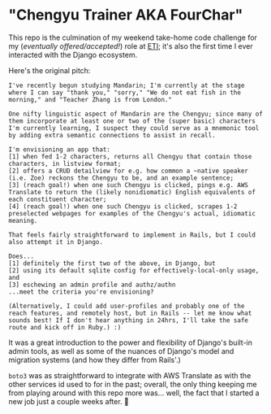 # "Chengyu Trainer AKA FourChar"

This repo is the culmination of my weekend take-home code challenge for my (_eventually offered/accepted!_) role at [ETI](https://eti.umn.edu/); it's also the first time I ever interacted with the Django ecosystem.

Here's the original pitch:

```
I've recently begun studying Mandarin; I'm currently at the stage where I can say "thank you," "sorry," "We do not eat fish in the morning," and "Teacher Zhang is from London."

One nifty linguistic aspect of Mandarin are the Chengyu; since many of them incorporate at least one or two of the (super basic) characters I'm currently learning, I suspect they could serve as a mnemonic tool by adding extra semantic connections to assist in recall.

I'm envisioning an app that:
[1] when fed 1-2 characters, returns all Chengyu that contain those characters, in listview format;
[2] offers a CRUD detailview for e.g. how common a ~native speaker (i.e. Zoe) reckons the Chengyu to be, and an example sentence;
[3] (reach goal!) when one such Chengyu is clicked, pings e.g. AWS Translate to return the (likely nonidiomatic) English equivalents of each constituent character;
[4] (reach goal!) when one such Chengyu is clicked, scrapes 1-2 preselected webpages for examples of the Chengyu's actual, idiomatic meaning.

That feels fairly straightforward to implement in Rails, but I could also attempt it in Django.

Does...
[1] definitely the first two of the above, in Django, but
[2] using its default sqlite config for effectively-local-only usage, and
[3] eschewing an admin profile and authz/authn
...meet the criteria you're envisioning?

(Alternatively, I could add user-profiles and probably one of the reach features, and remotely host, but in Rails -- let me know what sounds best! If I don't hear anything in 24hrs, I'll take the safe route and kick off in Ruby.) :)
```

It was a great introduction to the power and flexibility of Django's built-in admin tools, as well as some of the nuances of Django's model and migration systems (and how they differ from Rails'.)

`boto3` was as straightforward to integrate with AWS Translate as with the other services id used to for in the past; overall, the only thing keeping me from playing around with this repo more was... well, the fact that I started a new job just a couple weeks after. 🙂 
